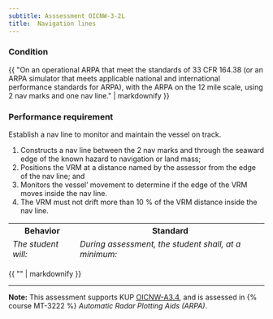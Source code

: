 ```yaml
---
subtitle: Asssessment OICNW-3-2L
title:  Navigation lines
---
```




### Condition

{{ "On an operational ARPA that meet the standards of 33 CFR 164.38 (or an ARPA simulator that meets applicable national and international performance standards for ARPA), with the ARPA on the 12 mile scale, using 2 nav marks and one nav line." | markdownify }}

### Performance requirement 

<table width='100%' class='Guidelines'>
 <thead>
 <tr>
     <th class='thirty'>Behavior</th>
     <th class='seventy'>Standard</th>
 </tr>
 <tr>
     <td><em>The student will:</em></td>
     <td><em>During assessment, the student shall, at a minimum:</em></td>
 </tr>
 </thead>
 <tbody>


<!--rowstart-->

Establish a nav line to monitor and maintain the vessel on track.

<!--cellbreak-->

1. Constructs a nav line between the 2 nav marks and through the seaward edge of the known hazard to navigation or land mass;
2. Positions the VRM at a distance named by the assessor from the edge of the nav line; and
3. Monitors the vessel’ movement to determine if the edge of the VRM moves inside the nav line.
4. The VRM must not drift more than 10 % of the VRM distance inside the nav line.

<!--rowend-->


 </tbody>
 </table>

{{ "" | markdownify }}


*****

**Note:** This assessment supports KUP [OICNW-A3.4]({{site.baseurl}}/tables/21.html#OICNW-A3.4), and is assessed in  {% course  MT-3222 %}  *Automatic Radar Plotting Aids (ARPA)*. 

